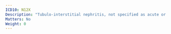 ```yaml
---
ICD10: N12X
Description: "Tubulo-interstitial nephritis, not specified as acute or chronic"
Matters: No
Weight: 0
---
```


